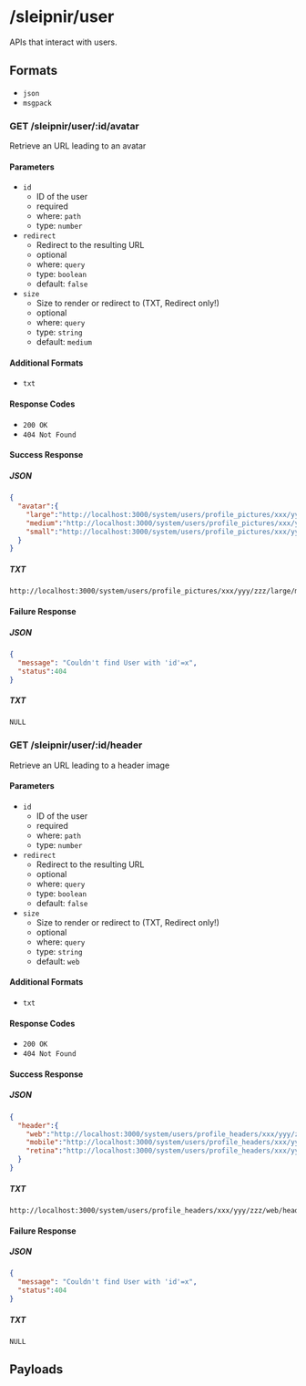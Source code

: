 # /sleipnir/user

APIs that interact with users.

## Formats

- `json`
- `msgpack`

### GET /sleipnir/user/:id/avatar

Retrieve an URL leading to an avatar

#### Parameters

- `id`
  - ID of the user
  - required
  - where: `path`
  - type: `number`
- `redirect`
  - Redirect to the resulting URL
  - optional
  - where: `query`
  - type: `boolean`
  - default: `false`
- `size`
  - Size to render or redirect to (TXT, Redirect only!)
  - optional
  - where: `query`
  - type: `string`
  - default: `medium`

#### Additional Formats

- `txt`

#### Response Codes

- `200 OK`
- `404 Not Found`

#### Success Response

##### JSON

```json
{
  "avatar":{
    "large":"http://localhost:3000/system/users/profile_pictures/xxx/yyy/zzz/large/avatar.jpg",
    "medium":"http://localhost:3000/system/users/profile_pictures/xxx/yyy/zzz/medium/avatar.jpg",
    "small":"http://localhost:3000/system/users/profile_pictures/xxx/yyy/zzz/small/avatar.jpg"
  }
}
```

##### TXT
```plain
http://localhost:3000/system/users/profile_pictures/xxx/yyy/zzz/large/medium.jpg
```

#### Failure Response

##### JSON

```json
{
  "message": "Couldn't find User with 'id'=x",
  "status":404
}
```

##### TXT

```
NULL
```

### GET /sleipnir/user/:id/header

Retrieve an URL leading to a header image

#### Parameters

- `id`
  - ID of the user
  - required
  - where: `path`
  - type: `number`
- `redirect`
  - Redirect to the resulting URL
  - optional
  - where: `query`
  - type: `boolean`
  - default: `false`
- `size`
  - Size to render or redirect to (TXT, Redirect only!)
  - optional
  - where: `query`
  - type: `string`
  - default: `web`


#### Additional Formats

- `txt`

#### Response Codes

- `200 OK`
- `404 Not Found`

#### Success Response

##### JSON

```json
{
  "header":{
    "web":"http://localhost:3000/system/users/profile_headers/xxx/yyy/zzz/web/header.jpg",
    "mobile":"http://localhost:3000/system/users/profile_headers/xxx/yyy/zzz/mobile/header.jpg",
    "retina":"http://localhost:3000/system/users/profile_headers/xxx/yyy/zzz/retina/header.jpg"
  }
}
```

##### TXT
```plain
http://localhost:3000/system/users/profile_headers/xxx/yyy/zzz/web/header.jpg
```

#### Failure Response

##### JSON

```json
{
  "message": "Couldn't find User with 'id'=x",
  "status":404
}
```

##### TXT

```
NULL
```

## Payloads
